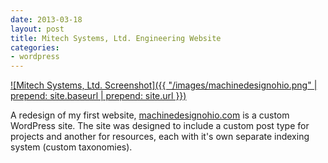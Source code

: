 ```yaml
---
date: 2013-03-18
layout: post
title: Mitech Systems, Ltd. Engineering Website
categories:
- wordpress
---
```


[![Mitech Systems, Ltd. Screenshot]({{ "/images/machinedesignohio.png" | prepend: site.baseurl | prepend: site.url }})](http://machinedesignohio.com)

A redesign of my first website, [machinedesignohio.com](http://machinedesignohio.com) is a custom WordPress site. The site was designed to include a custom post type for projects and another for resources, each with it's own separate indexing system (custom taxonomies).
